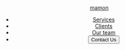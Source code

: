<!DOCTYPE html>
<html lang="ru">

<head>
    <meta charset="UTF-8">
    <meta name="viewport" content="width=device-width, initial-scale=1.0">
    <title>Mamon</title>
    <link rel="stylesheet" href="https://cdnjs.cloudflare.com/ajax/libs/normalize/8.0.1/normalize.min.css.map">
    <link rel="stylesheet" href="css/style.css">
</head>

<body>
    <header>
        <div class="header">
            <a href="" class="logo"><span></span><span>mamon</span></a>
            <nav>
                <ul class="nav">
                    <li><a href="">Services</a></li>
                    <li><a href="">Clients</a></li>
                    <li><a href="">Our team</a></li>
                    <li><button type="button">Contact Us</button></li>
                </ul>
            </nav>
        </div>
    </header>
</body>
</html>
